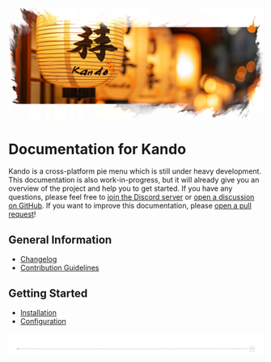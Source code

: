 <!--
SPDX-FileCopyrightText: Simon Schneegans <code@simonschneegans.de>
SPDX-License-Identifier: CC-BY-4.0
-->

<img src="img/banner02.jpg"></img>

# Documentation for Kando

Kando is a cross-platform pie menu which is still under heavy development.
This documentation is also work-in-progress, but it will already give you an overview of the project and help you to get started.
If you have any questions, please feel free to [join the Discord server](https://discord.gg/hZwbVSDkhy) or [open a discussion on GitHub](https://github.com/orgs/kando-menu/discussions).
If you want to improve this documentation, please [open a pull request](https://github.com/kando-menu/kando/pulls)!

## General Information

* [Changelog](changelog.md)
* [Contribution Guidelines](contributing.md)

## Getting Started

* [Installation](installing.md)
* [Configuration](configuring.md)

<p align="center"><img src ="img/hr.svg" /></p>